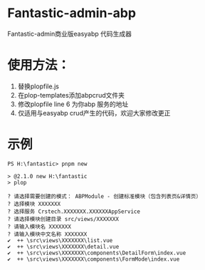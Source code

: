 # Fantastic-admin-abp
Fantastic-admin商业版easyabp 代码生成器
# 使用方法：
1. 替换plopfile.js
2. 在plop-templates添加abpcrud文件夹
3. 修改plopfile line 6 为你abp 服务的地址
4. 仅适用与easyabp crud产生的代码，欢迎大家修改更正
# 示例
```
PS H:\fantastic> pnpm new

> @2.1.0 new H:\fantastic
> plop

? 请选择需要创建的模式： ABPModule - 创建标准模块（包含列表页&详情页）
? 选择模块 XXXXXXX
? 选择服务 Crstech.XXXXXXX.XXXXXXAppService
? 请选择模块创建目录 src/views/XXXXXXX
? 请输入模块名 XXXXXXX
? 请输入模块中文名称 XXXXXXX
✔  ++ \src\views\XXXXXXX\list.vue
✔  ++ \src\views\XXXXXXX\detail.vue
✔  ++ \src\views\XXXXXXX\components\DetailForm\index.vue
✔  ++ \src\views\XXXXXXX\components\FormMode\index.vue
```
